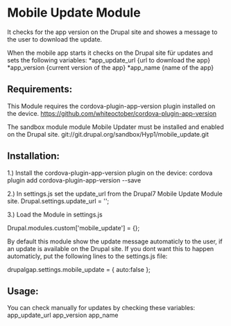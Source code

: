 Mobile Update Module
====================
It checks for the app version on the Drupal site and showes
a message to the user to download the update. 

When the mobile app starts it checks on the Drupal site für updates
and sets the following variables:
*app_update_url {url to download the app}
*app_version    {current version of the app}
*app_name       {name of the app}
 

Requirements:
------------

This Module requires the cordova-plugin-app-version plugin
installed on the device.
https://github.com/whiteoctober/cordova-plugin-app-version

The sandbox module module Mobile Updater must be installed and enabled on the Drupal site.
git://git.drupal.org/sandbox/Hyp1/mobile_update.git


Installation:
-------------

1.)
Install the cordova-plugin-app-version plugin on the device:
cordova plugin add cordova-plugin-app-version --save

2.)
In settings.js set the update_url from the Drupal7 Mobile Update Module site.
Drupal.settings.update_url = '';

3.)
Load the Module in settings.js

Drupal.modules.custom['mobile_update'] = {};

By default this module show the update message automaticly to the user,
if an update is available on the Drupal site.
If you dont want this to happen automaticly, put the following lines to the settings.js file:

drupalgap.settings.mobile_update = {
	auto:false
};

Usage:
-------------
You can check manually for updates by checking these variables:
app_update_url
app_version
app_name

